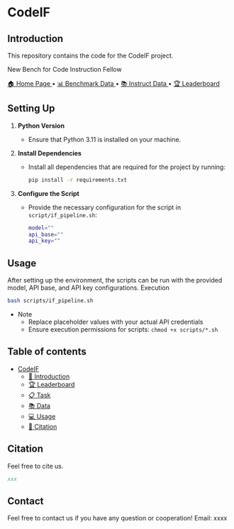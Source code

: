 # CodeIF

## Introduction
This repository contains the code for the CodeIF project.

New Bench for Code Instruction Fellow


<p align="left">
    <a href="https://xxx.github.io/">🏠 Home Page </a> •
    <a href="https://huggingface.co/datasets/xxxx">📊 Benchmark Data </a> •
    <a href="https://huggingface.co/datasets/xxxx">📚 Instruct Data </a> •
    <a href="https://mceval.github.io/xxxx">🏆 Leaderboard </a> 
</p>

## Setting Up
1. **Python Version**
    - Ensure that Python 3.11 is installed on your machine.

2. **Install Dependencies**
    - Install all dependencies that are required for the project by running:
      ```bash
      pip install -r requirements.txt
      ```

3. **Configure the Script**
    - Provide the necessary configuration for the script in `script/if_pipeline.sh`:
      ```bash
      model=""
      api_base=""
      api_key=""
      ```

## Usage
After setting up the environment, the scripts can be run with the provided model, API base, and API key configurations.
Execution
```bash
bash scripts/if_pipeline.sh
```
- Note
  - Replace placeholder values with your actual API credentials
  - Ensure execution permissions for scripts: `chmod +x scripts/*.sh`

## Table of contents
- [CodeIF](#Introduction)
  - [📌 Introduction](#introduction)
  - [🏆 Leaderboard](#leaderboard)
  - [📋 Task](#task)
  - [📚 Data](#data)
  - [💻 Usage](#usage)
  - [📖 Citation](#citation)


## Citation

Feel free to cite us.

```bibtex
xxx
```

## Contact
Feel free to contact us if you have any question or cooperation!
Email: xxxx
